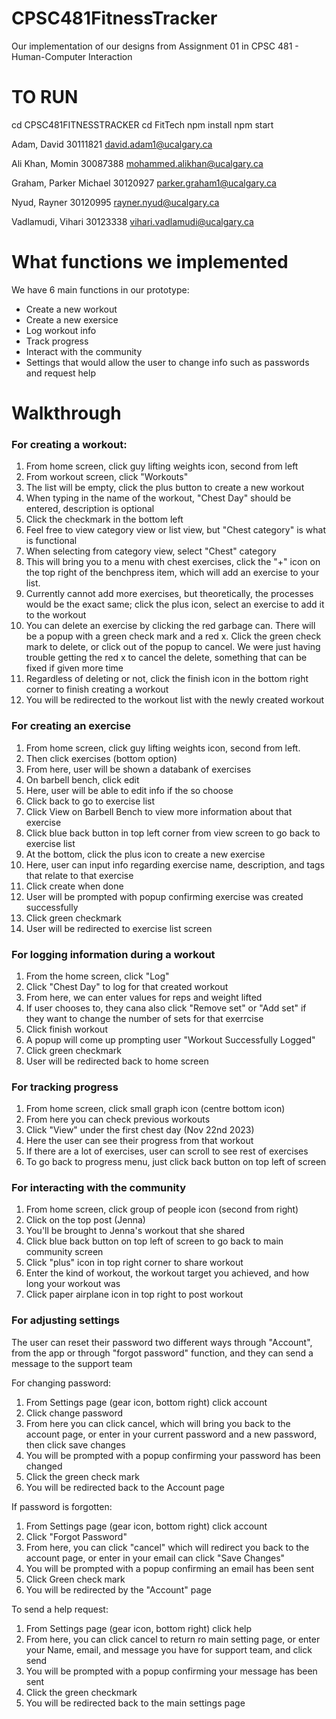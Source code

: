 # CPSC481FitnessTracker
Our implementation of our designs from Assignment 01 in CPSC 481 - Human-Computer Interaction

# TO RUN
cd CPSC481FITNESSTRACKER
cd FitTech
npm install
npm start

Adam, David
 30111821
david.adam1@ucalgary.ca

Ali Khan, Momin
30087388 
mohammed.alikhan@ucalgary.ca

Graham, Parker Michael
30120927
parker.graham1@ucalgary.ca

Nyud, Rayner
30120995
rayner.nyud@ucalgary.ca

Vadlamudi, Vihari 
30123338
vihari.vadlamudi@ucalgary.ca

# What functions we implemented
We have 6 main functions in our prototype:
- Create a new workout
- Create a new exersice
- Log workout info
- Track progress
- Interact with the community
- Settings that would allow the user to change info such as passwords and request help

# Walkthrough
### For creating a workout:
1. From home screen, click guy lifting weights icon, second from left
2. From workout screen, click "Workouts"
3. The list will be empty, click the plus button to create a new workout
4. When typing in the name of the workout, "Chest Day" should be entered, description is optional
5. Click the checkmark in the bottom left
6. Feel free to view category view or list view, but "Chest category" is what is functional
7. When selecting from category view, select "Chest" category
8. This will bring you to a menu with chest exercises, click the "+" icon on the top right of the benchpress item, which will add an exercise to your list.
9. Currently cannot add more exercises, but theoretically, the processes would be the exact same; click the plus icon, select an exercise to add it to the workout
10. You can delete an exercise by clicking the red garbage can. There will be a popup with a green check mark and a red x. Click the green check mark to delete, or click out of the popup to cancel. We were just having trouble getting the red x to cancel the delete, something that can be fixed if given more time
11. Regardless of deleting or not, click the finish icon in the bottom right corner to finish creating a workout
12. You will be redirected to the workout list with the newly created workout

### For creating an exercise
1. From home screen, click guy lifting weights icon, second from left.
2. Then click exercises (bottom option)
3. From here, user will be shown a databank of exercises
4. On barbell bench, click edit
5. Here, user will be able to edit info if the so choose
6. Click back to go to exercise list
7. Click View on Barbell Bench to view more information about that exercise
8. Click blue back button in top left corner from view screen to go back to exercise list
9. At the bottom, click the plus icon to create a new exercise
10. Here, user can input info regarding exercise name, description, and tags that relate to that exercise
11. Click create when done
12. User will be prompted with popup confirming exercise was created successfully
13. Click green checkmark
14. User will be redirected to exercise list screen

### For logging information during a workout
1. From the home screen, click "Log"
2. Click "Chest Day" to log for that created workout
3. From here, we can enter values for reps and weight lifted
4. If user chooses to, they cana also click "Remove set" or "Add set" if they want to change the number of sets for that exerrcise
5. Click finish workout
6. A popup will come up prompting user "Workout Successfully Logged"
7. Click green checkmark
8. User will be redirected back to home screen

### For tracking progress
1. From home screen, click small graph icon (centre bottom icon)
2. From here you can check previous workouts
3. Click "View" under the first chest day (Nov 22nd 2023)
4. Here the user can see their progress from that workout
5. If there are a lot of exercises, user can scroll to see rest of exercises
6. To go back to progress menu, just click back button on top left of screen

### For interacting with the community
1. From home screen, click group of people icon (second from right)
2. Click on the top post (Jenna)
3. You'll be brought to Jenna's workout that she shared
4. Click blue back button on top left of screen to go back to main community screen
5. Click "plus" icon in top right corner to share workout
6. Enter the kind of workout, the workout target you achieved, and how long your workout was
7. Click paper airplane icon in top right to post workout

### For adjusting settings
The user can reset their password two different ways through "Account", from the app or through "forgot password" function, and they can send a message to the support team

For changing password:
1. From Settings page (gear icon, bottom right) click account
2. Click change password
3. From here you can click cancel, which will bring you back to the account page, or enter in your current password and a new password, then click save changes
4. You will be prompted with a popup confirming your password has been changed
5. Click the green check mark
6. You will be redirected back to the Account page

If password is forgotten:
1. From Settings page (gear icon, bottom right) click account
2. Click "Forgot Password"
3. From here, you can click "cancel" which will redirect you back to the account page, or enter in your email can click "Save Changes"
4. You will be prompted with a popup confirming an email has been sent
5. Click Green check mark
6. You will be redirected by the "Account" page

To send a help request:
1. From Settings page (gear icon, bottom right) click help
2. From here, you can click cancel to return ro main setting page, or enter your Name, email, and message you have for support team, and click send
3. You will be prompted with a popup confirming your message has been sent
4. Click the green checkmark
5. You will be redirected back to the main settings page
